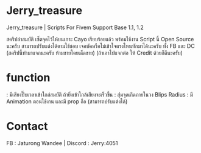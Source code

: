# Jerry_treasure

Jerry_treasure | Scripts For Fivem Support Base 1.1, 1.2

สคริปล่าสมบัติ เซ็ตจุดไว้ให้บนเกาะ Cayo เรียบร้อยแล้ว พร้อมใช้งาน Script นี้ Open Source นะครับ สามารถปรับแต่งได้ตามใช้ชอบ เจอบัคหรือไม่เข้าใจตรงไหนทักมาได้นะครับ ทั้ง FB และ DC (สคริปนี้ทำมาแจกนะครับ ห้ามขายโดยเด็ดขาย) (ถ้าเอาไปแจกต่อ ให้ Credit ด้วยก็ดีนะครับ)

# function
: มีเสียงปี๊บเวลาเข้าใกล่สมบัติ ถ้ายิ่งเข้าใกล้เสียงจะเร็วขึ้น
: สุ่มจุดเกิดภายในวง Blips Radius
: มี Animation ตอนใช้งาน และมี prop ถือ (สามารถปรับแต่งได้)

# Contact
FB : Jaturong Wandee | Discord : Jerry:4051
